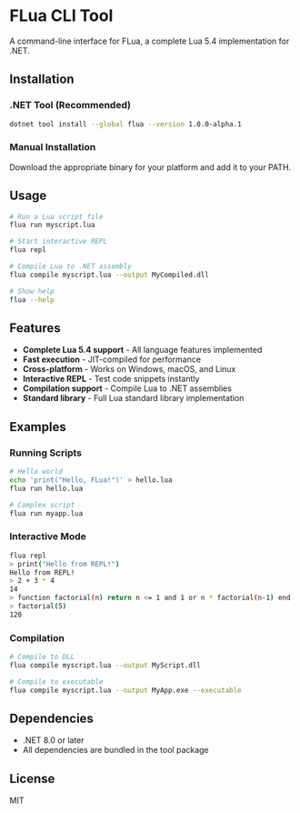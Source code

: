 # FLua CLI Tool

A command-line interface for FLua, a complete Lua 5.4 implementation for .NET.

## Installation

### .NET Tool (Recommended)
```bash
dotnet tool install --global flua --version 1.0.0-alpha.1
```

### Manual Installation
Download the appropriate binary for your platform and add it to your PATH.

## Usage

```bash
# Run a Lua script file
flua run myscript.lua

# Start interactive REPL
flua repl

# Compile Lua to .NET assembly
flua compile myscript.lua --output MyCompiled.dll

# Show help
flua --help
```

## Features

- **Complete Lua 5.4 support** - All language features implemented
- **Fast execution** - JIT-compiled for performance
- **Cross-platform** - Works on Windows, macOS, and Linux
- **Interactive REPL** - Test code snippets instantly
- **Compilation support** - Compile Lua to .NET assemblies
- **Standard library** - Full Lua standard library implementation

## Examples

### Running Scripts
```bash
# Hello world
echo 'print("Hello, FLua!")' > hello.lua
flua run hello.lua

# Complex script
flua run myapp.lua
```

### Interactive Mode
```bash
flua repl
> print("Hello from REPL!")
Hello from REPL!
> 2 + 3 * 4
14
> function factorial(n) return n <= 1 and 1 or n * factorial(n-1) end
> factorial(5)
120
```

### Compilation
```bash
# Compile to DLL
flua compile myscript.lua --output MyScript.dll

# Compile to executable
flua compile myscript.lua --output MyApp.exe --executable
```

## Dependencies

- .NET 8.0 or later
- All dependencies are bundled in the tool package

## License

MIT
